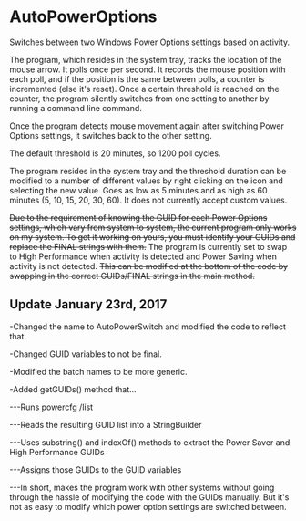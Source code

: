 # AutoPowerOptions
Switches between two Windows Power Options settings based on activity.

The program, which resides in the system tray, tracks the location of the mouse arrow. It polls once per second. It records the mouse position with each poll, and if the position is the same between polls, a counter is incremented (else it's reset). Once a certain threshold is reached on the counter, the program silently switches from one setting to another by running a command line command.

Once the program detects mouse movement again after switching Power Options settings, it switches back to the other setting.

The default threshold is 20 minutes, so 1200 poll cycles.

The program resides in the system tray and the threshold duration can be modified to a number of different values by right clicking on the icon and selecting the new value. Goes as low as 5 minutes and as high as 60 minutes (5, 10, 15, 20, 30, 60). It does not currently accept custom values.

~~Due to the requirement of knowing the GUID for each Power Options settings, which vary from system to system, the current program only works on my system. To get it working on yours, you must identify your GUIDs and replace the FINAL strings with them.~~ The program is currently set to swap to High Performance when activity is detected and Power Saving when activity is not detected. ~~This can be modified at the bottom of the code by swapping in the correct GUIDs/FINAL strings in the main method.~~

Update January 23rd, 2017
-----
-Changed the name to AutoPowerSwitch and modified the code to reflect that.

-Changed GUID variables to not be final.

-Modified the batch names to be more generic.

-Added getGUIDs() method that...

---Runs powercfg /list

---Reads the resulting GUID list into a StringBuilder

---Uses substring() and indexOf() methods to extract the Power Saver and High Performance GUIDs

---Assigns those GUIDs to the GUID variables

---In short, makes the program work with other systems without going through the hassle of modifying the code with the GUIDs manually. But it's not as easy to modify which power option settings are switched between.
